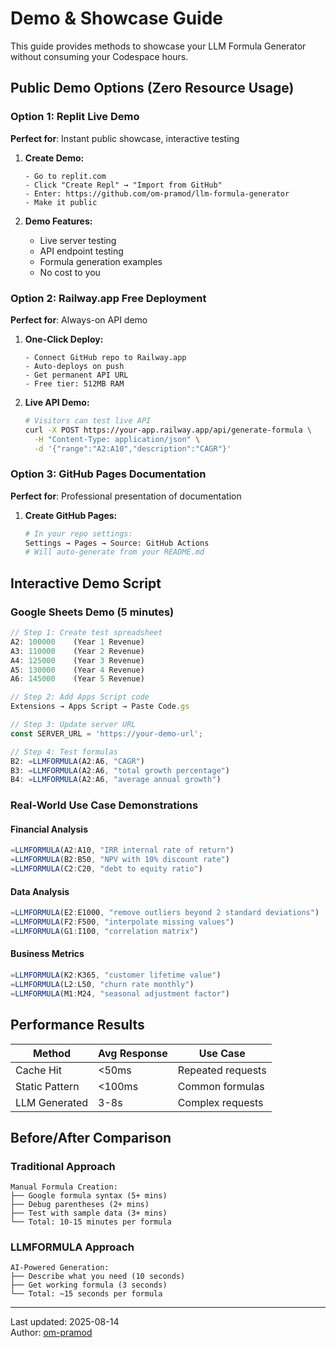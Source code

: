 # Demo & Showcase Guide

This guide provides methods to showcase your LLM Formula Generator without consuming your Codespace hours.

## Public Demo Options (Zero Resource Usage)

### Option 1: Replit Live Demo

**Perfect for**: Instant public showcase, interactive testing

1. **Create Demo:**
   ```
   - Go to replit.com  
   - Click "Create Repl" → "Import from GitHub"
   - Enter: https://github.com/om-pramod/llm-formula-generator
   - Make it public
   ```

2. **Demo Features:**
   - Live server testing
   - API endpoint testing
   - Formula generation examples
   - No cost to you

### Option 2: Railway.app Free Deployment

**Perfect for**: Always-on API demo

1. **One-Click Deploy:**
   ```
   - Connect GitHub repo to Railway.app
   - Auto-deploys on push
   - Get permanent API URL
   - Free tier: 512MB RAM
   ```

2. **Live API Demo:**
   ```bash
   # Visitors can test live API
   curl -X POST https://your-app.railway.app/api/generate-formula \
     -H "Content-Type: application/json" \
     -d '{"range":"A2:A10","description":"CAGR"}'
   ```

### Option 3: GitHub Pages Documentation

**Perfect for**: Professional presentation of documentation

1. **Create GitHub Pages:**
   ```bash
   # In your repo settings:
   Settings → Pages → Source: GitHub Actions
   # Will auto-generate from your README.md
   ```

## Interactive Demo Script

### Google Sheets Demo (5 minutes)

```javascript
// Step 1: Create test spreadsheet
A2: 100000    (Year 1 Revenue)
A3: 110000    (Year 2 Revenue)  
A4: 125000    (Year 3 Revenue)
A5: 130000    (Year 4 Revenue)
A6: 145000    (Year 5 Revenue)

// Step 2: Add Apps Script code
Extensions → Apps Script → Paste Code.gs

// Step 3: Update server URL  
const SERVER_URL = 'https://your-demo-url';

// Step 4: Test formulas
B2: =LLMFORMULA(A2:A6, "CAGR")
B3: =LLMFORMULA(A2:A6, "total growth percentage")
B4: =LLMFORMULA(A2:A6, "average annual growth")
```

### Real-World Use Case Demonstrations

#### Financial Analysis
```javascript
=LLMFORMULA(A2:A10, "IRR internal rate of return")
=LLMFORMULA(B2:B50, "NPV with 10% discount rate")
=LLMFORMULA(C2:C20, "debt to equity ratio")
```

#### Data Analysis
```javascript
=LLMFORMULA(E2:E1000, "remove outliers beyond 2 standard deviations")
=LLMFORMULA(F2:F500, "interpolate missing values")
=LLMFORMULA(G1:I100, "correlation matrix")
```

#### Business Metrics
```javascript
=LLMFORMULA(K2:K365, "customer lifetime value")
=LLMFORMULA(L2:L50, "churn rate monthly")
=LLMFORMULA(M1:M24, "seasonal adjustment factor")
```

## Performance Results

| Method         | Avg Response | Use Case          |
| -------------- | ------------ | ----------------- |
| Cache Hit      | <50ms        | Repeated requests |
| Static Pattern | <100ms       | Common formulas   |
| LLM Generated  | 3-8s         | Complex requests  |

## Before/After Comparison

### Traditional Approach
```
Manual Formula Creation:
├── Google formula syntax (5+ mins)
├── Debug parentheses (2+ mins)  
├── Test with sample data (3+ mins)
└── Total: 10-15 minutes per formula
```

### LLMFORMULA Approach  
```
AI-Powered Generation:
├── Describe what you need (10 seconds)
├── Get working formula (3 seconds)
└── Total: ~15 seconds per formula
```

---
Last updated: 2025-08-14  
Author: [om-pramod](https://github.com/om-pramod)
